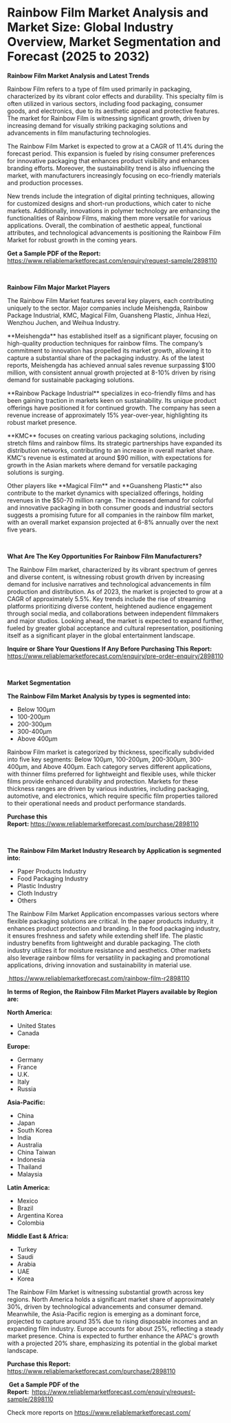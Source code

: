 <p><h1>Rainbow Film Market Analysis and Market Size: Global Industry Overview, Market Segmentation and Forecast (2025 to 2032)</h1></p><p><strong>Rainbow Film Market Analysis and Latest Trends</strong></p>
<p><p>Rainbow Film refers to a type of film used primarily in packaging, characterized by its vibrant color effects and durability. This specialty film is often utilized in various sectors, including food packaging, consumer goods, and electronics, due to its aesthetic appeal and protective features. The market for Rainbow Film is witnessing significant growth, driven by increasing demand for visually striking packaging solutions and advancements in film manufacturing technologies.</p><p>The Rainbow Film Market is expected to grow at a CAGR of 11.4% during the forecast period. This expansion is fueled by rising consumer preferences for innovative packaging that enhances product visibility and enhances branding efforts. Moreover, the sustainability trend is also influencing the market, with manufacturers increasingly focusing on eco-friendly materials and production processes. </p><p>New trends include the integration of digital printing techniques, allowing for customized designs and short-run productions, which cater to niche markets. Additionally, innovations in polymer technology are enhancing the functionalities of Rainbow Films, making them more versatile for various applications. Overall, the combination of aesthetic appeal, functional attributes, and technological advancements is positioning the Rainbow Film Market for robust growth in the coming years.</p></p>
<p><strong>Get a Sample PDF of the Report:&nbsp;</strong> <a href="https://www.reliablemarketforecast.com/enquiry/request-sample/2898110?utm_campaign=3530&utm_medium=2&utm_source=Github&utm_content=ia&utm_term=15032025&utm_id=rainbow-film">https://www.reliablemarketforecast.com/enquiry/request-sample/2898110</a></p>
<p>&nbsp;</p>
<p><strong>Rainbow Film Major Market Players</strong></p>
<p><p>The Rainbow Film Market features several key players, each contributing uniquely to the sector. Major companies include Meishengda, Rainbow Package Industrial, KMC, Magical Film, Guansheng Plastic, Jinhua Hezi, Wenzhou Juchen, and Weihua Industry.</p><p>**Meishengda** has established itself as a significant player, focusing on high-quality production techniques for rainbow films. The company’s commitment to innovation has propelled its market growth, allowing it to capture a substantial share of the packaging industry. As of the latest reports, Meishengda has achieved annual sales revenue surpassing $100 million, with consistent annual growth projected at 8-10% driven by rising demand for sustainable packaging solutions.</p><p>**Rainbow Package Industrial** specializes in eco-friendly films and has been gaining traction in markets keen on sustainability. Its unique product offerings have positioned it for continued growth. The company has seen a revenue increase of approximately 15% year-over-year, highlighting its robust market presence.</p><p>**KMC** focuses on creating various packaging solutions, including stretch films and rainbow films. Its strategic partnerships have expanded its distribution networks, contributing to an increase in overall market share. KMC's revenue is estimated at around $90 million, with expectations for growth in the Asian markets where demand for versatile packaging solutions is surging.</p><p>Other players like **Magical Film** and **Guansheng Plastic** also contribute to the market dynamics with specialized offerings, holding revenues in the $50-70 million range. The increased demand for colorful and innovative packaging in both consumer goods and industrial sectors suggests a promising future for all companies in the rainbow film market, with an overall market expansion projected at 6-8% annually over the next five years.</p></p>
<p>&nbsp;</p>
<p><strong>What Are The Key Opportunities For Rainbow Film Manufacturers?</strong></p>
<p><p>The Rainbow Film market, characterized by its vibrant spectrum of genres and diverse content, is witnessing robust growth driven by increasing demand for inclusive narratives and technological advancements in film production and distribution. As of 2023, the market is projected to grow at a CAGR of approximately 5.5%. Key trends include the rise of streaming platforms prioritizing diverse content, heightened audience engagement through social media, and collaborations between independent filmmakers and major studios. Looking ahead, the market is expected to expand further, fueled by greater global acceptance and cultural representation, positioning itself as a significant player in the global entertainment landscape.</p></p>
<p><strong>Inquire or Share Your Questions If Any Before Purchasing This Report:</strong> <a href="https://www.reliablemarketforecast.com/enquiry/pre-order-enquiry/2898110?utm_campaign=3530&utm_medium=2&utm_source=Github&utm_content=ia&utm_term=15032025&utm_id=rainbow-film">https://www.reliablemarketforecast.com/enquiry/pre-order-enquiry/2898110</a></p>
<p>&nbsp;</p>
<p><strong>Market Segmentation</strong></p>
<p><strong>The Rainbow Film Market Analysis by types is segmented into:</strong></p>
<p><ul><li>Below 100μm</li><li>100-200μm</li><li>200-300μm</li><li>300-400μm</li><li>Above 400μm</li></ul></p>
<p><p>Rainbow Film market is categorized by thickness, specifically subdivided into five key segments: Below 100μm, 100-200μm, 200-300μm, 300-400μm, and Above 400μm. Each category serves different applications, with thinner films preferred for lightweight and flexible uses, while thicker films provide enhanced durability and protection. Markets for these thickness ranges are driven by various industries, including packaging, automotive, and electronics, which require specific film properties tailored to their operational needs and product performance standards.</p></p>
<p><strong>Purchase this Report:&nbsp;</strong><a href="https://www.reliablemarketforecast.com/purchase/2898110?utm_campaign=3530&utm_medium=2&utm_source=Github&utm_content=ia&utm_term=15032025&utm_id=rainbow-film">https://www.reliablemarketforecast.com/purchase/2898110</a></p>
<p>&nbsp;</p>
<p><strong>The Rainbow Film Market Industry Research by Application is segmented into:</strong></p>
<p><ul><li>Paper Products Industry</li><li>Food Packaging Industry</li><li>Plastic Industry</li><li>Cloth Industry</li><li>Others</li></ul></p>
<p><p>The Rainbow Film Market Application encompasses various sectors where flexible packaging solutions are critical. In the paper products industry, it enhances product protection and branding. In the food packaging industry, it ensures freshness and safety while extending shelf life. The plastic industry benefits from lightweight and durable packaging. The cloth industry utilizes it for moisture resistance and aesthetics. Other markets also leverage rainbow films for versatility in packaging and promotional applications, driving innovation and sustainability in material use.</p></p>
<p><a href="https://www.reliablemarketforecast.com/rainbow-film-r2898110?utm_campaign=3530&utm_medium=2&utm_source=Github&utm_content=ia&utm_term=15032025&utm_id=rainbow-film">&nbsp;https://www.reliablemarketforecast.com/rainbow-film-r2898110</a></p>
<p><strong>In terms of Region, the Rainbow Film Market Players available by Region are:</strong></p>
<p>
    <p> <strong> North America: </strong>
        <ul>
            <li>United States</li>
            <li>Canada</li>
        </ul>
        </p> 
    <p> <strong> Europe: </strong>
        <ul>
            <li>Germany</li>
            <li>France</li>
            <li>U.K.</li>
            <li>Italy</li>
            <li>Russia</li>
        </ul>
        </p> 
    <p> <strong> Asia-Pacific: </strong>
        <ul>
            <li>China</li>
            <li>Japan</li>
            <li>South Korea</li>
            <li>India</li>
            <li>Australia</li>
            <li>China Taiwan</li>
            <li>Indonesia</li>
            <li>Thailand</li>
            <li>Malaysia</li>
        </ul>
        </p> 
    <p> <strong> Latin America: </strong>
        <ul>
            <li>Mexico</li>
            <li>Brazil</li>
            <li>Argentina Korea</li>
            <li>Colombia</li>
        </ul>
        </p> 
    <p> <strong> Middle East & Africa: </strong>
        <ul>
            <li>Turkey</li>
            <li>Saudi</li>
            <li>Arabia</li>
            <li>UAE</li>
            <li>Korea</li>
        </ul>
    </p>
    </p>
<p><p>The Rainbow Film Market is witnessing substantial growth across key regions. North America holds a significant market share of approximately 30%, driven by technological advancements and consumer demand. Meanwhile, the Asia-Pacific region is emerging as a dominant force, projected to capture around 35% due to rising disposable incomes and an expanding film industry. Europe accounts for about 25%, reflecting a steady market presence. China is expected to further enhance the APAC's growth with a projected 20% share, emphasizing its potential in the global market landscape.</p></p>
<p><strong>Purchase this Report: </strong><a href="https://www.reliablemarketforecast.com/purchase/2898110?utm_campaign=3530&utm_medium=2&utm_source=Github&utm_content=ia&utm_term=15032025&utm_id=rainbow-film">https://www.reliablemarketforecast.com/purchase/2898110</a></p>
<p>&nbsp;<strong>Get a Sample PDF of the Report:&nbsp;&nbsp;</strong><a href="https://www.reliablemarketforecast.com/enquiry/request-sample/2898110?utm_campaign=3530&utm_medium=2&utm_source=Github&utm_content=ia&utm_term=15032025&utm_id=rainbow-film">https://www.reliablemarketforecast.com/enquiry/request-sample/2898110</a></p>
<p><strong></strong></p>
<p>Check more reports on <a href="https://www.reliablemarketforecast.com/?utm_campaign=3530&utm_medium=2&utm_source=Github&utm_content=ia&utm_term=15032025&utm_id=rainbow-film">https://www.reliablemarketforecast.com/</a></p>